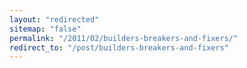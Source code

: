 ```yaml
---
layout: "redirected"
sitemap: "false"
permalink: "/2011/02/builders-breakers-and-fixers/"
redirect_to: "/post/builders-breakers-and-fixers"
---
```




